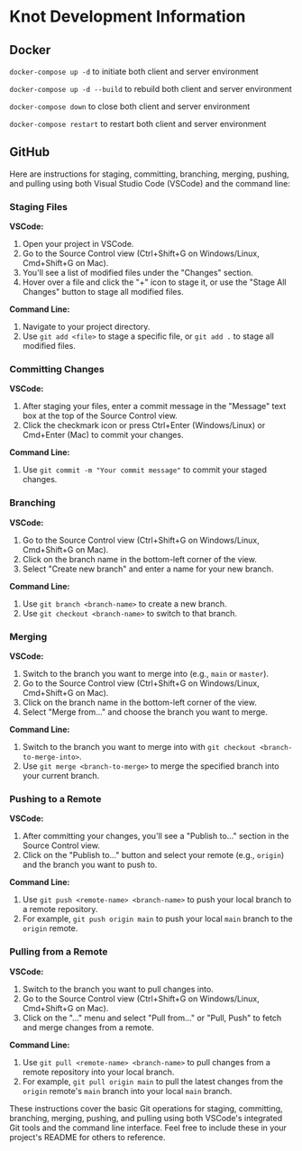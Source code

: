 # Knot Development Information

## Docker

`docker-compose up -d` to initiate both client and server environment

`docker-compose up -d --build` to rebuild both client and server environment

`docker-compose down` to close both client and server environment

`docker-compose restart` to restart both client and server environment

## GitHub

Here are instructions for staging, committing, branching, merging, pushing, and pulling using both Visual Studio Code (VSCode) and the command line:

### Staging Files

**VSCode:**

1. Open your project in VSCode.
2. Go to the Source Control view (Ctrl+Shift+G on Windows/Linux, Cmd+Shift+G on Mac).
3. You'll see a list of modified files under the "Changes" section.
4. Hover over a file and click the "+" icon to stage it, or use the "Stage All Changes" button to stage all modified files.

**Command Line:**

1. Navigate to your project directory.
2. Use `git add <file>` to stage a specific file, or `git add .` to stage all modified files.

### Committing Changes

**VSCode:**

1. After staging your files, enter a commit message in the "Message" text box at the top of the Source Control view.
2. Click the checkmark icon or press Ctrl+Enter (Windows/Linux) or Cmd+Enter (Mac) to commit your changes.

**Command Line:**

1. Use `git commit -m "Your commit message"` to commit your staged changes.

### Branching

**VSCode:**

1. Go to the Source Control view (Ctrl+Shift+G on Windows/Linux, Cmd+Shift+G on Mac).
2. Click on the branch name in the bottom-left corner of the view.
3. Select "Create new branch" and enter a name for your new branch.

**Command Line:**

1. Use `git branch <branch-name>` to create a new branch.
2. Use `git checkout <branch-name>` to switch to that branch.

### Merging

**VSCode:**

1. Switch to the branch you want to merge into (e.g., `main` or `master`).
2. Go to the Source Control view (Ctrl+Shift+G on Windows/Linux, Cmd+Shift+G on Mac).
3. Click on the branch name in the bottom-left corner of the view.
4. Select "Merge from..." and choose the branch you want to merge.

**Command Line:**

1. Switch to the branch you want to merge into with `git checkout <branch-to-merge-into>`.
2. Use `git merge <branch-to-merge>` to merge the specified branch into your current branch.

### Pushing to a Remote

**VSCode:**

1. After committing your changes, you'll see a "Publish to..." section in the Source Control view.
2. Click on the "Publish to..." button and select your remote (e.g., `origin`) and the branch you want to push to.

**Command Line:**

1. Use `git push <remote-name> <branch-name>` to push your local branch to a remote repository.
2. For example, `git push origin main` to push your local `main` branch to the `origin` remote.

### Pulling from a Remote

**VSCode:**

1. Switch to the branch you want to pull changes into.
2. Go to the Source Control view (Ctrl+Shift+G on Windows/Linux, Cmd+Shift+G on Mac).
3. Click on the "..." menu and select "Pull from..." or "Pull, Push" to fetch and merge changes from a remote.

**Command Line:**

1. Use `git pull <remote-name> <branch-name>` to pull changes from a remote repository into your local branch.
2. For example, `git pull origin main` to pull the latest changes from the `origin` remote's `main` branch into your local `main` branch.

These instructions cover the basic Git operations for staging, committing, branching, merging, pushing, and pulling using both VSCode's integrated Git tools and the command line interface. Feel free to include these in your project's README for others to reference.
